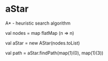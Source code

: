 aStar
=====

A* - heuristic search algorithm


    
val nodes = map flatMap (n => n)
  
val aStar = new AStar(nodes.toList) 
  
val path = aStar.findPath(map(1)(0), map(1)(3))
  
  
